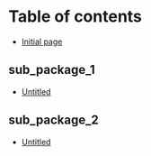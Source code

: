 # Table of contents

* [Initial page](README.md)

## sub\_package\_1

* [Untitled](sub_package_1/untitled.md)

## sub\_package\_2

* [Untitled](sub_package_2/untitled.md)

